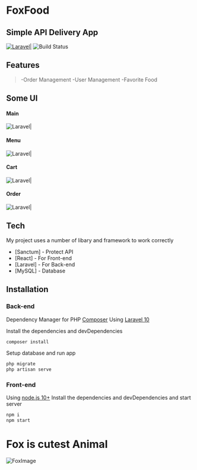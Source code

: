 # FoxFood
## Simple API Delivery App

[![Laravel|](https://res.cloudinary.com/dicgj8bdg/image/upload/b_rgb:333B4C/c_pad,w_200,h_100,e_sharpen/v1707508824/video/powered-madewithlaravel--white_dkkstq.png)](https://nodesource.com/products/nsolid)
![Build Status](https://travis-ci.org/joemccann/dillinger.svg?branch=master)


## Features
>-Order Management
-User Management
-Favorite Food

## Some UI

#### Main
![Laravel|](https://res.cloudinary.com/dicgj8bdg/image/upload/v1707509137/Hub_ntcwx2.png)

#### Menu
![Laravel|](https://res.cloudinary.com/dicgj8bdg/image/upload/v1707509136/Menu_phtuy6.png)

#### Cart
![Laravel|](https://res.cloudinary.com/dicgj8bdg/image/upload/v1707509135/Cart_ckiru4.png)

#### Order
![Laravel|](https://res.cloudinary.com/dicgj8bdg/image/upload/v1707509135/Payment_m6uqg4.png)
## Tech
My project uses a number of libary and framework to work correctly

- [Sanctum] - Protect API 
- [React] - For Front-end
- [Laravel] - For Back-end
- [MySQL] - Database



## Installation


### Back-end

Dependency Manager for PHP [Composer](https://getcomposer.org)
Using [Laravel 10](https://laravel.com) 

Install the dependencies and devDependencies 

```sh
composer install
```
Setup database and run app

```sh
php migrate
php artisan serve
```
### Front-end
Using [node.js 10+](https://nodejs.org/en) 
Install the dependencies and devDependencies and start server
```sh
npm i
npm start
```

# Fox is cutest Animal

![FoxImage](https://canadiangeographic.ca/wp-content/uploads/2022/02/urbanfox_feb11-1440x960.jpg)

